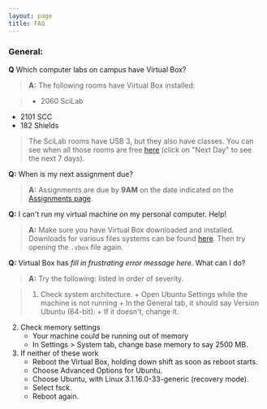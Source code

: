 ```yaml
---
layout: page
title: FAQ
---
```


### General:

**Q** Which computer labs on campus have Virtual Box?
>**A:** The following rooms have Virtual Box installed:  

>* 2060 SciLab
* 2101 SCC
* 182 Shields  

>The SciLab rooms have USB 3, but they also have classes. You can see when all those rooms are free [here](http://computerrooms.ucdavis.edu/rooms/available/) (click on "Next Day" to see the next 7 days).


**Q:** When is my next assignment due?
>**A:** Assignments are due by **9AM** on the date indicated on the [Assignments page](http://jnmaloof.github.io/BIS180L_web/assignments/).


**Q:** I can't run my virtual machine on my personal computer. Help!  
>**A:** Make sure you have Virtual Box downloaded and installed. Downloads for various files systems can be found [here](https://www.virtualbox.org/wiki/Downloads). Then try opening the `.vbox` file again.



**Q:** Virtual Box has *fill in frustrating error message here*. What can I do?
>**A:** Try the following: listed in order of severity.

>1. Check system architecture.
	+ Open Ubuntu Settings while the machine is not running
	+ In the General tab, it should say Version Ubuntu (64-bit).
	+ If it doesn't, change it.
2. Check memory settings
	+ Your machine could be running out of memory
	+ In Settings > System tab, change base memory to say 2500 MB.
3. If neither of these work
	+ Reboot the Virtual Box, holding down shift as soon as reboot starts.  
	+ Choose Advanced Options for Ubuntu. 
	+ Choose Ubuntu, with Linux 3.1.16.0-33-generic (recovery mode).  
	+ Select fsck. 
	+ Reboot again.
